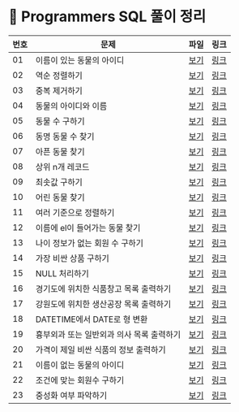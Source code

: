 # 📄 Programmers SQL 풀이 정리

| 번호 | 문제 | 파일 | 링크 |
|------|------|------|------|
| 01 | 이름이 있는 동물의 아이디 | [보기](./01_find_animal_names.sql) | [링크](https://school.programmers.co.kr/learn/courses/30/lessons/59407) |
| 02 | 역순 정렬하기 | [보기](./02_desc_ordering.sql) | [링크](https://school.programmers.co.kr/learn/courses/30/lessons/59035) |
| 03 | 중복 제거하기 | [보기](./03_remove_duplicate.sql) | [링크](https://school.programmers.co.kr/learn/courses/30/lessons/59408) |
| 04 | 동물의 아이디와 이름 | [보기](./04_animal_id_name.sql) | [링크](https://school.programmers.co.kr/learn/courses/30/lessons/59403) |
| 05 | 동물 수 구하기 | [보기](./05_animal_n.sql) | [링크](https://school.programmers.co.kr/learn/courses/30/lessons/59406) |
| 06 | 동명 동물 수 찾기 | [보기](./06_same_name_anls.sql) | [링크](https://school.programmers.co.kr/learn/courses/30/lessons/59403) |
| 07 | 아픈 동물 찾기 | [보기](./07_find_sick_animal.sql) | [링크](https://school.programmers.co.kr/learn/courses/30/lessons/59036) |
| 08 | 상위 n개 레코드 | [보기](./08_head_n.sql) | [링크](https://school.programmers.co.kr/learn/courses/30/lessons/59405) |
| 09 | 최솟값 구하기 | [보기](./09_find_minimum.sql) | [링크](https://school.programmers.co.kr/learn/courses/30/lessons/59038) |
| 10 | 어린 동물 찾기 | [보기](./10_find_young_animals.sql) | [링크](https://school.programmers.co.kr/learn/courses/30/lessons/59037) |
| 11 | 여러 기준으로 정렬하기 | [보기](./11_sorting_various.sql) | [링크](https://school.programmers.co.kr/learn/courses/30/lessons/59404) |
| 12 | 이름에 el이 들어가는 동물 찾기 | [보기](./12_find_name_in_el.sql) | [링크](https://school.programmers.co.kr/learn/courses/30/lessons/59047) |
| 13 | 나이 정보가 없는 회원 수 구하기 | [보기](./13_n_no_age.sql) | [링크](https://school.programmers.co.kr/learn/courses/30/lessons/131528) |
| 14 | 가장 비싼 상품 구하기 | [보기](./14_max_price.sql) | [링크](https://school.programmers.co.kr/learn/courses/30/lessons/131697) |
| 15 | NULL 처리하기 | [보기](./15_null_change.sql) | [링크](https://school.programmers.co.kr/learn/courses/30/lessons/59410) |
| 16 | 경기도에 위치한 식품창고 목록 출력하기 | [보기](./16_gyeonggi_warehouse.sql) | [링크](https://school.programmers.co.kr/learn/courses/30/lessons/131114) |
| 17 | 강원도에 위치한 생산공장 목록 출력하기 | [보기](./17_gangwon_factory.sql) | [링크](https://school.programmers.co.kr/learn/courses/30/lessons/131112) |
| 18 | DATETIME에서 DATE로 형 변환 | [보기](./18_datetime_to_date.sql) | [링크](https://school.programmers.co.kr/learn/courses/30/lessons/59414) |
| 19 | 흉부외과 또는 일반외과 의사 목록 출력하기 | [보기](./19_find_cs_gs_doctors.sql) | [링크](https://school.programmers.co.kr/learn/courses/30/lessons/132203) |
| 20 | 가격이 제일 비싼 식품의 정보 출력하기 | [보기](./20_find_max_price.sql) | [링크](https://school.programmers.co.kr/learn/courses/30/lessons/131115) |
| 21 | 이름이 없는 동물의 아이디 | [보기](./21_animal_id_noname.sql) | [링크](https://school.programmers.co.kr/learn/courses/30/lessons/59039) |
| 22 | 조건에 맞는 회원수 구하기 | [보기](./22_n_no_age.sql) | [링크](https://school.programmers.co.kr/learn/courses/30/lessons/131535) |
| 23 | 중성화 여부 파악하기 | [보기](./23_sex_upon_intake.sql) | [링크](https://school.programmers.co.kr/learn/courses/30/lessons/59409) |



